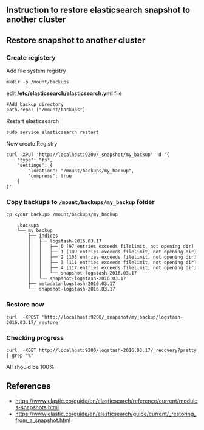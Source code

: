 Instruction to restore elasticsearch snapshot to another cluster
-------


## Restore snapshot to another cluster

### Create registery

Add file system registry

    mkdir -p /mount/backups

edit __/etc/elasticsearch/elasticsearch.yml__ file

    #Add backup directory
    path.repo: ["/mount/backups"]

Restart elasticsearch

    sudo service elasticsearch restart
  
Now create Registry

    curl -XPUT 'http://localhost:9200/_snapshot/my_backup' -d '{
        "type": "fs",
        "settings": {
            "location": "/mount/backups/my_backup",
            "compress": true
        }
    }'


### Copy backups to `/mount/backups/my_backup` folder

    cp <your backup> /mount/backups/my_backup

```
    .backups
    └── my_backup
        ├── indices
        │   ├── logstash-2016.03.17
        │   │   ├── 0 [97 entries exceeds filelimit, not opening dir]
        │   │   ├── 1 [109 entries exceeds filelimit, not opening dir]
        │   │   ├── 2 [103 entries exceeds filelimit, not opening dir]
        │   │   ├── 3 [111 entries exceeds filelimit, not opening dir]
        │   │   ├── 4 [117 entries exceeds filelimit, not opening dir]
        │   │   └── snapshot-logstash-2016.03.17
        │   └── snapshot-logstash-2016.03.17
        ├── metadata-logstash-2016.03.17
        └── snapshot-logstash-2016.03.17
```

### Restore now

    curl  -XPOST 'http://localhost:9200/_snapshot/my_backup/logstash-2016.03.17/_restore'

### Checking progress

    curl  -XGET http://localhost:9200/logstash-2016.03.17/_recovery?pretty | grep "%"

  All should be 100%



References
-----

- https://www.elastic.co/guide/en/elasticsearch/reference/current/modules-snapshots.html
- https://www.elastic.co/guide/en/elasticsearch/guide/current/_restoring_from_a_snapshot.html
